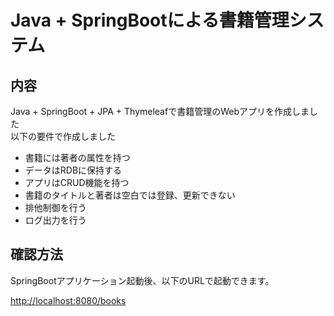 # Java + SpringBootによる書籍管理システム

## 内容

Java + SpringBoot + JPA + Thymeleafで書籍管理のWebアプリを作成しました  
以下の要件で作成しました  

- 書籍には著者の属性を持つ
- データはRDBに保持する
- アプリはCRUD機能を持つ
- 書籍のタイトルと著者は空白では登録、更新できない
- 排他制御を行う
- ログ出力を行う

## 確認方法

SpringBootアプリケーション起動後、以下のURLで起動できます。  

<http://localhost:8080/books>
